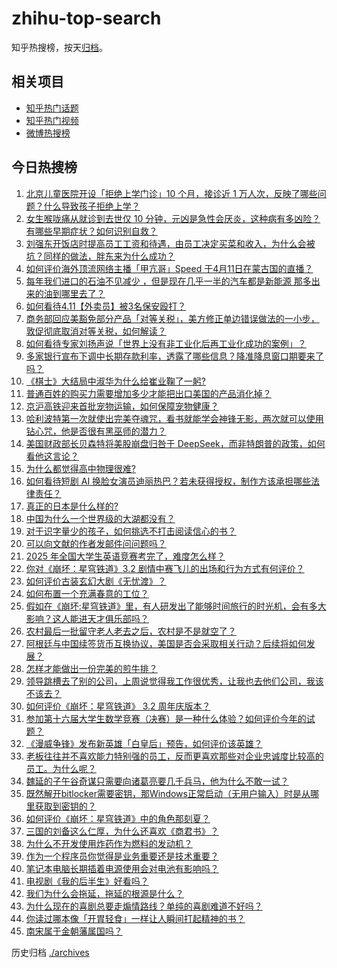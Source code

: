 # zhihu-top-search

知乎热搜榜，按天[归档](./archives)。

## 相关项目

- [知乎热门话题](https://github.com/justjavac/zhihu-trending-hot-questions)
- [知乎热门视频](https://github.com/justjavac/zhihu-trending-hot-video)
- [微博热搜榜](https://github.com/justjavac/weibo-trending-hot-search)

## 今日热搜榜

<!-- BEGIN -->
<!-- 最后更新时间 Mon Apr 14 2025 02:39:13 GMT+0800 (China Standard Time) -->

1. [北京儿童医院开设「拒绝上学门诊」10 个月，接诊近 1 万人次，反映了哪些问题？什么导致孩子拒绝上学？](https://www.zhihu.com/search?q=https%3A%2F%2Fapi.zhihu.com%2Fquestions%2F1894685996509000901)
1. [女生喉咙痛从就诊到去世仅 10 分钟，元凶是急性会厌炎，这种病有多凶险？有哪些早期症状？如何识别自救？](https://www.zhihu.com/search?q=https%3A%2F%2Fapi.zhihu.com%2Fquestions%2F1894669033174954110)
1. [刘强东开饭店时提高员工工资和待遇，由员工决定买菜和收入，为什么会被坑？同样的做法，胖东来为什么成功？](https://www.zhihu.com/search?q=https%3A%2F%2Fapi.zhihu.com%2Fquestions%2F10117107612)
1. [如何评价海外顶流网络主播「甲亢哥」Speed 于4月11日在蒙古国的直播？](https://www.zhihu.com/search?q=https%3A%2F%2Fapi.zhihu.com%2Fquestions%2F1894014156354600979)
1. [每年我们进口的石油不见减少 ，但是现在几乎一半的汽车都是新能源 那多出来的油到哪里去了？](https://www.zhihu.com/search?q=https%3A%2F%2Fapi.zhihu.com%2Fquestions%2F9049104276)
1. [如何看待4.11【外卖员】被3名保安殴打？](https://www.zhihu.com/search?q=https%3A%2F%2Fapi.zhihu.com%2Fquestions%2F1894465514903933201)
1. [商务部回应美豁免部分产品「对等关税」，美方修正单边错误做法的一小步，敦促彻底取消对等关税，如何解读？](https://www.zhihu.com/search?q=https%3A%2F%2Fapi.zhihu.com%2Fquestions%2F1894830232600537020)
1. [如何看待专家刘扬声说「世界上没有非工业化后再工业化成功的案例」？](https://www.zhihu.com/search?q=https%3A%2F%2Fapi.zhihu.com%2Fquestions%2F1894383700495557425)
1. [多家银行宣布下调中长期存款利率，透露了哪些信息？降准降息窗口期要来了吗？](https://www.zhihu.com/search?q=https%3A%2F%2Fapi.zhihu.com%2Fquestions%2F1893726755866501312)
1. [《棋士》大结局中淑华为什么给崔业鞠了一躬?](https://www.zhihu.com/search?q=https%3A%2F%2Fapi.zhihu.com%2Fquestions%2F1893587838706112083)
1. [普通百姓的购买力需要增加多少才能把出口美国的产品消化掉？](https://www.zhihu.com/search?q=https%3A%2F%2Fapi.zhihu.com%2Fquestions%2F1893743928819291765)
1. [京沪高铁迎来首批宠物运输，如何保障宠物健康？](https://www.zhihu.com/search?q=https%3A%2F%2Fapi.zhihu.com%2Fquestions%2F1893780313106260851)
1. [哈利波特第一次就使出完美夺魂咒，看书就能学会神锋无影，两次就可以使用钻心咒，他是否很有黑巫师的潜力？](https://www.zhihu.com/search?q=https%3A%2F%2Fapi.zhihu.com%2Fquestions%2F12529898156)
1. [美国财政部长贝森特将美股崩盘归咎于 DeepSeek，而非特朗普的政策，如何看他这言论？](https://www.zhihu.com/search?q=https%3A%2F%2Fapi.zhihu.com%2Fquestions%2F1893202037736456615)
1. [为什么都觉得高中物理很难?](https://www.zhihu.com/search?q=https%3A%2F%2Fapi.zhihu.com%2Fquestions%2F625757114)
1. [如何看待短剧 AI 换脸女演员迪丽热巴？若未获得授权，制作方该承担哪些法律责任？](https://www.zhihu.com/search?q=https%3A%2F%2Fapi.zhihu.com%2Fquestions%2F1894082179719460372)
1. [真正的日本是什么样的?](https://www.zhihu.com/search?q=https%3A%2F%2Fapi.zhihu.com%2Fquestions%2F276905271)
1. [中国为什么一个世界级的大湖都没有？](https://www.zhihu.com/search?q=https%3A%2F%2Fapi.zhihu.com%2Fquestions%2F13850795371)
1. [对于识字量少的孩子，如何挑选不打击阅读信心的书？](https://www.zhihu.com/search?q=https%3A%2F%2Fapi.zhihu.com%2Fquestions%2F1891631147315884903)
1. [可以向文献的作者发邮件问问题吗？](https://www.zhihu.com/search?q=https%3A%2F%2Fapi.zhihu.com%2Fquestions%2F1891146889480623706)
1. [2025 年全国大学生英语竞赛考完了，难度怎么样？](https://www.zhihu.com/search?q=https%3A%2F%2Fapi.zhihu.com%2Fquestions%2F1894723756477347087)
1. [你对《崩坏：星穹铁道》3.2 剧情中赛飞儿的出场和行为方式有何评价？](https://www.zhihu.com/search?q=https%3A%2F%2Fapi.zhihu.com%2Fquestions%2F1893593382544191912)
1. [如何评价古装玄幻大剧《无忧渡》？](https://www.zhihu.com/search?q=https%3A%2F%2Fapi.zhihu.com%2Fquestions%2F497476644)
1. [如何布置一个充满春意的工位？](https://www.zhihu.com/search?q=https%3A%2F%2Fapi.zhihu.com%2Fquestions%2F15751440910)
1. [假如在《崩坏:星穹铁道》里，有人研发出了能够时间旅行的时光机，会有多大影响？这人能进天才俱乐部吗？](https://www.zhihu.com/search?q=https%3A%2F%2Fapi.zhihu.com%2Fquestions%2F4021218169)
1. [农村最后一批留守老人老去之后，农村是不是就空了？](https://www.zhihu.com/search?q=https%3A%2F%2Fapi.zhihu.com%2Fquestions%2F367018216)
1. [阿根廷与中国续签货币互换协议，美国是否会采取相关行动？后续将如何发展？](https://www.zhihu.com/search?q=https%3A%2F%2Fapi.zhihu.com%2Fquestions%2F1894365746462700537)
1. [怎样才能做出一份完美的煎牛排？](https://www.zhihu.com/search?q=https%3A%2F%2Fapi.zhihu.com%2Fquestions%2F36237482)
1. [领导跳槽去了别的公司，上周说觉得我工作很优秀，让我也去他们公司，我该不该去？](https://www.zhihu.com/search?q=https%3A%2F%2Fapi.zhihu.com%2Fquestions%2F1893579499100143868)
1. [如何评价《崩坏：星穹铁道》 3.2 周年庆版本？](https://www.zhihu.com/search?q=https%3A%2F%2Fapi.zhihu.com%2Fquestions%2F1889067188859675194)
1. [参加第十六届大学生数学竞赛（决赛）是一种什么体验？如何评价今年的试题？](https://www.zhihu.com/search?q=https%3A%2F%2Fapi.zhihu.com%2Fquestions%2F1894362527607019413)
1. [《漫威争锋》发布新英雄「白皇后」预告，如何评价该英雄？](https://www.zhihu.com/search?q=https%3A%2F%2Fapi.zhihu.com%2Fquestions%2F1892593298364919886)
1. [老板往往并不喜欢能力特别强的员工，反而更喜欢那些对企业忠诚度比较高的员工。为什么呢？](https://www.zhihu.com/search?q=https%3A%2F%2Fapi.zhihu.com%2Fquestions%2F1894063512625587213)
1. [魏延的子午谷奇谋只需要向诸葛亮要几千兵马，他为什么不敢一试？](https://www.zhihu.com/search?q=https%3A%2F%2Fapi.zhihu.com%2Fquestions%2F508715218)
1. [既然解开bitlocker需要密钥，那Windows正常启动（无用户输入）时是从哪里获取到密钥的？](https://www.zhihu.com/search?q=https%3A%2F%2Fapi.zhihu.com%2Fquestions%2F10994180697)
1. [如何评价《崩坏：星穹铁道》中的角色那刻夏？](https://www.zhihu.com/search?q=https%3A%2F%2Fapi.zhihu.com%2Fquestions%2F1893453099936501910)
1. [三国的刘备这么仁厚，为什么还喜欢《商君书》？](https://www.zhihu.com/search?q=https%3A%2F%2Fapi.zhihu.com%2Fquestions%2F15292652229)
1. [为什么不开发使用炸药作为燃料的发动机？](https://www.zhihu.com/search?q=https%3A%2F%2Fapi.zhihu.com%2Fquestions%2F330064762)
1. [作为一个程序员你觉得是业务重要还是技术重要？](https://www.zhihu.com/search?q=https%3A%2F%2Fapi.zhihu.com%2Fquestions%2F14813288519)
1. [笔记本电脑长期插着电源使用会对电池有影响吗？](https://www.zhihu.com/search?q=https%3A%2F%2Fapi.zhihu.com%2Fquestions%2F13653856946)
1. [电视剧《我的后半生》好看吗？](https://www.zhihu.com/search?q=https%3A%2F%2Fapi.zhihu.com%2Fquestions%2F1892367360477864522)
1. [我们为什么会拖延，拖延的根源是什么？](https://www.zhihu.com/search?q=https%3A%2F%2Fapi.zhihu.com%2Fquestions%2F659472449)
1. [为什么现在的喜剧总要走煽情路线？单纯的喜剧难道不好吗？](https://www.zhihu.com/search?q=https%3A%2F%2Fapi.zhihu.com%2Fquestions%2F1892903924236796647)
1. [你读过哪本像「开胃轻食」一样让人瞬间打起精神的书？](https://www.zhihu.com/search?q=https%3A%2F%2Fapi.zhihu.com%2Fquestions%2F1891117336540439870)
1. [南宋属于金朝藩属国吗？](https://www.zhihu.com/search?q=https%3A%2F%2Fapi.zhihu.com%2Fquestions%2F1892256685093001120)

<!-- END -->

历史归档 [./archives](./archives)
